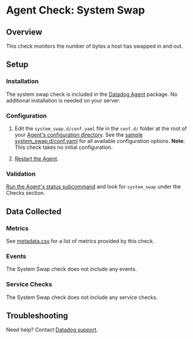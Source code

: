 # Agent Check: System Swap

## Overview

This check monitors the number of bytes a host has swapped in and out.

## Setup
### Installation

The system swap check is included in the [Datadog Agent][1] package. No additional installation is needed on your server.

### Configuration

1. Edit the `system_swap.d/conf.yaml` file in the `conf.d/` folder at the root of your [Agent's configuration directory][2]. See the [sample system_swap.d/conf.yaml][3] for all available configuration options. **Note**: This check takes no initial configuration.

2. [Restart the Agent][4].

### Validation

[Run the Agent's status subcommand][5] and look for `system_swap` under the Checks section.

## Data Collected
### Metrics

See [metadata.csv][6] for a list of metrics provided by this check.

### Events
The System Swap check does not include any events.

### Service Checks
The System Swap check does not include any service checks.

## Troubleshooting
Need help? Contact [Datadog support][7].

[1]: https://app.datadoghq.com/account/settings#agent
[2]: https://docs.datadoghq.com/agent/guide/agent-configuration-files/?tab=agentv6#agent-configuration-directory
[3]: https://github.com/DataDog/integrations-core/blob/master/system_swap/datadog_checks/system_swap/data/conf.yaml.example
[4]: https://docs.datadoghq.com/agent/guide/agent-commands/?tab=agentv6#start-stop-and-restart-the-agent
[5]: https://docs.datadoghq.com/agent/guide/agent-commands/?tab=agentv6#agent-status-and-information
[6]: https://github.com/DataDog/integrations-core/blob/master/system_swap/metadata.csv
[7]: https://docs.datadoghq.com/help
